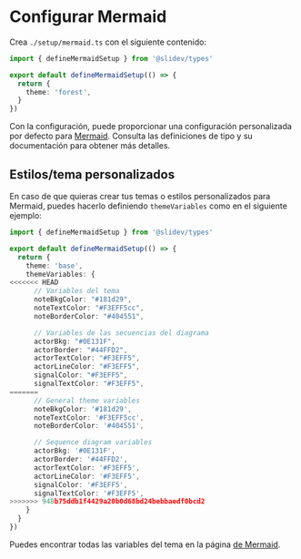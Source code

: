 # Configurar Mermaid

<Environment type="client" />

Crea `./setup/mermaid.ts` con el siguiente contenido:

```ts
import { defineMermaidSetup } from '@slidev/types'

export default defineMermaidSetup(() => {
  return {
    theme: 'forest',
  }
})
```

Con la configuración, puede proporcionar una configuración personalizada por defecto para [Mermaid](https://mermaid-js.github.io/). Consulta las definiciones de tipo y su documentación para obtener más detalles.


## Estilos/tema personalizados

En caso de que quieras crear tus temas o estilos personalizados para Mermaid, puedes hacerlo definiendo `themeVariables` como en el siguiente ejemplo:

```ts
import { defineMermaidSetup } from '@slidev/types'

export default defineMermaidSetup(() => {
  return {
    theme: 'base',
    themeVariables: {
<<<<<<< HEAD
      // Variables del tema
      noteBkgColor: "#181d29",
      noteTextColor: "#F3EFF5cc",
      noteBorderColor: "#404551",

      // Variables de las secuencias del diagrama
      actorBkg: "#0E131F",
      actorBorder: "#44FFD2",
      actorTextColor: "#F3EFF5",
      actorLineColor: "#F3EFF5",
      signalColor: "#F3EFF5",
      signalTextColor: "#F3EFF5",
=======
      // General theme variables
      noteBkgColor: '#181d29',
      noteTextColor: '#F3EFF5cc',
      noteBorderColor: '#404551',

      // Sequence diagram variables
      actorBkg: '#0E131F',
      actorBorder: '#44FFD2',
      actorTextColor: '#F3EFF5',
      actorLineColor: '#F3EFF5',
      signalColor: '#F3EFF5',
      signalTextColor: '#F3EFF5',
>>>>>>> 948b75ddb1f4429a20b0d68bd24bebbaedf0bcd2
    }
  }
})
```

Puedes encontrar todas las variables del tema en la página [de Mermaid](https://mermaid.js.org/config/theming.html).


